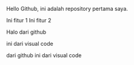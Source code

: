 Hello Github, ini adalah repository pertama saya.

Ini fitur 1
Ini fitur 2

Halo dari github

ini dari visual code

dari github
ini dari visual code
